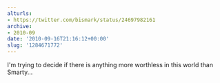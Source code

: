 ```yaml
---
alturls:
- https://twitter.com/bismark/status/24697982161
archive:
- 2010-09
date: '2010-09-16T21:16:12+00:00'
slug: '1284671772'
---
```


I'm trying to decide if there is anything more worthless in this world than Smarty...

